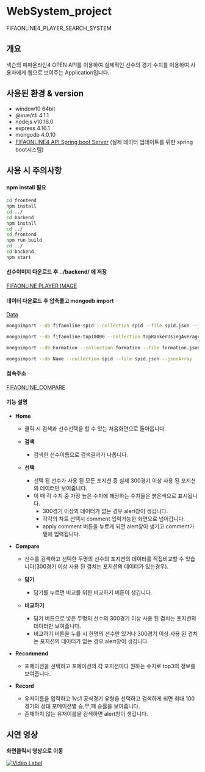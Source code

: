 # WebSystem_project
FIFAONLINE4_PLAYER_SEARCH_SYSTEM

## 개요
넥슨의 피파온라인4 OPEN API를 이용하여 실제적인 선수의 경기 수치를 이용하여 사용자에게 웹으로 보여주는 Application입니다.

## 사용된 환경 & version
- window10 64bit
- @vue/cli 4.1.1
- nodejs v10.16.0
- express 4.16.1
- mongodb 4.0.10
- [FIFAONLINE4 API Spring boot Server](<https://github.com/lang0909/FifaOnline4Api>) (실제 데이터 업데이트를 위한 spring boot시스템)

## 사용 시 주의사항
#### npm install 필요

```bash
cd frontend
npm install
cd ../
cd backend
npm install
cd ../
cd frontend
npm run build
cd ../
cd backend
npm start
```

#### 선수이미지 다운로드 후 ../backend/ 에 저장
[FIFAONLINE PLAYER IMAGE](<https://github.com/lang0909/FIFAONLINE_PLAYER_IMAGE>)

#### 데이터 다운로드 후 압축풀고 mongodb import
[Data](<https://github.com/lang0909/FIFAONLINE_DATA>)

```bash
mongoimport --db fifaonline-spid --collection spid --file spid.json --jsonArray

mongoimport --db fifaonline-top10000 --collection topRankerUsingAverage --file topRankerUsingAverage.json

mongoimport --db Formation --collection formation --file formation.json

mongoimport --db Name --collection spid --file spid.json --jsonArray
```

#### 접속주소
[FIFAONLINE_COMPARE](<http://ec2-13-209-80-204.ap-northeast-2.compute.amazonaws.com:3000/>)

#### 기능 설명

- **Home**
    - 클릭 시 검색과 선수선택을 할 수 있는 처음화면으로 돌아옵니다.
    
    - **검색**
        - 검색한 선수이름으로 검색결과가 나옵니다.
        
    - **선택**
        - 선택 된 선수가 사용 된 모든 포지션 중 실제 300경기 이상 사용 된 포지션의 데이터만 보여줍니다.
        - 이 때 각 수치 중 가장 높은 수치에 해당하는 수치들은 붉은색으로 표시됩니다.
            - 300경기 이상의 데이터가 없는 경우 alert창이 생깁니다.
            - 각각의 차트 선택시 comment 입력가능한 화면으로 넘어갑니다.
            - apply comment 버튼을 누르게 되면 alert창이 생기고 comment가 밑에 입력됩니다.

- **Compare**
    - 선수를 검색하고 선택한 두명의 선수의 포지션의 데이터를 직접비교할 수 있습니다(300경기 이상 사용 된 겹치는 포지션의 데이터가 있는경우).
    
    - **담기**
        - 담기를 누르면 비교를 위한 비교하기 버튼이 생깁니다.
    
    - **비교하기**
        - 담기 버튼으로 넣은 두명의 선수의 300경기 이상 사용 된 겹치는 포지션의 데이터만 보여줍니다.
        - 비교하기 버튼을 누를 시 한명의 선수만 있거나 300경기 이상 사용 된 겹치는 포지션의 데이터가 없는 경우 alert창이 생깁니다.

- **Recommend**
    - 포메이션을 선택하고 포메이션의 각 포지션마다 원하는 수치로 top3의 정보를 보여줍니다.

- **Record**
    - 유저이름을 입력하고 1vs1 공식경기 유형을 선택하고 검색하게 되면 최대 100경기의 상대 포메이션별 승,무,패 승률을 보여줍니다.
    - 존재하지 않는 유저이름을 검색하면 alert창이 생깁니다.


## 시연 영상

**화면클릭시 영상으로 이동**

[![Video Label](http://img.youtube.com/vi/8j_WySiM2Tk/0.jpg)](https://www.youtube.com/watch?v=8j_WySiM2Tk)
